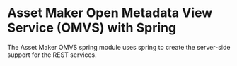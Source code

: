 <!-- SPDX-License-Identifier: Apache-2.0 -->
<!-- Copyright Contributors to the ODPi Egeria project.  -->

# Asset Maker Open Metadata View Service (OMVS) with Spring

The Asset Maker OMVS spring module uses spring to create the server-side support for the REST services.